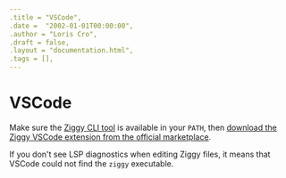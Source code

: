 ```yaml
---
.title = "VSCode",
.date =  "2002-01-01T00:00:00",
.author = "Loris Cro",
.draft = false,
.layout = "documentation.html",
.tags = [],
---
```

# VSCode

Make sure the [Ziggy CLI tool](/documentation/getting-started/) is available in your `PATH`, then [download the Ziggy VSCode extension from the official marketplace](https://marketplace.visualstudio.com/items?itemName=LorisCro.ziggy).


If you don't see LSP diagnostics when editing Ziggy files, it means that VSCode could not find the `ziggy` executable.
